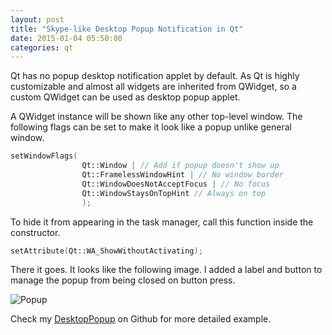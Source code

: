 ```yaml
---
layout: post
title: "Skype-like Desktop Popup Notification in Qt"
date: 2015-01-04 05:50:00
categories: qt
---
```

Qt has no popup desktop notification applet by default. As Qt is highly customizable and almost all widgets are inherited from QWidget, so a custom QWidget can be used as desktop popup applet.

A QWidget instance will be shown like any other top-level window. The following flags can be set to make it look like a popup unlike general window.

```cpp
setWindowFlags(
                Qt::Window | // Add if popup doesn't show up
                Qt::FramelessWindowHint | // No window border
                Qt::WindowDoesNotAcceptFocus | // No focus
                Qt::WindowStaysOnTopHint // Always on top
                );
```

To hide it from appearing in the task manager, call this function inside the
constructor.

```cpp
setAttribute(Qt::WA_ShowWithoutActivating);
```

There it goes. It looks like the following image. I added a label and button
to manage the popup from being closed on button press.

![Popup](http://i.imgur.com/Ie7tE3S.png)

Check my [DesktopPopup](https://github.com/minhazul-haque/DesktopPopup) on Github for more detailed example.
